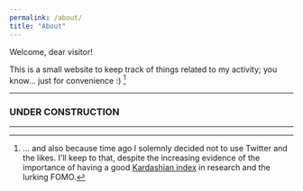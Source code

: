 ```yaml
---
permalink: /about/
title: "About"
---
```


Welcome, dear visitor! 

This is a small website to keep track of things related to my activity; 
you know... just for convenience :) [^1]

---

### UNDER CONSTRUCTION

---


[^1]: ... and also because time ago I solemnly decided not to use Twitter and the likes. I'll keep to that, despite the increasing evidence of the importance of having a good [Kardashian index](https://en.wikipedia.org/wiki/Kardashian_Index) in research and the lurking FOMO. 
